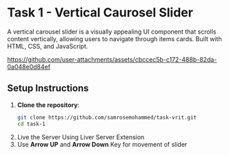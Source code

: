 # Task 1 - Vertical Caurosel Slider
A vertical carousel slider is a visually appealing UI component that scrolls content vertically, allowing users to navigate through items cards. Built with HTML, CSS, and JavaScript.

https://github.com/user-attachments/assets/cbccec5b-c172-488b-82da-0a048e0d84ef

## Setup Instructions

1. **Clone the repository**:
   ```sh
   git clone https://github.com/samrosemohammed/task-vrit.git
   cd task-1

2. Live the Server Using Liver Server Extension
3. Use **Arrow UP** and **Arrow Down** Key for movement of slider
